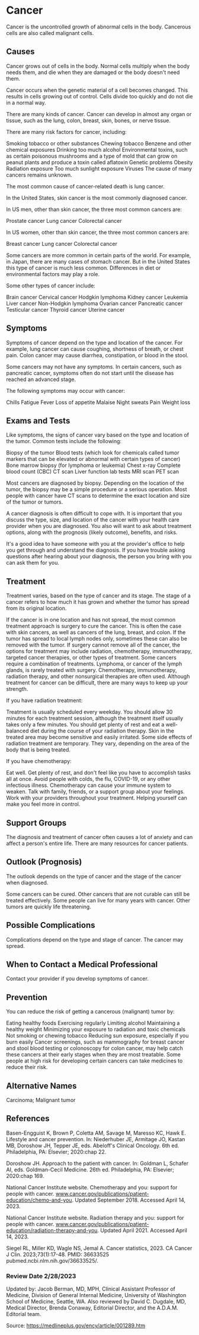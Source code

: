 # Cancer

Cancer is the uncontrolled growth of abnormal cells in the body. Cancerous cells are also called malignant cells.

## Causes

Cancer grows out of cells in the body. Normal cells multiply when the body needs them, and die when they are damaged or the body doesn't need them.

Cancer occurs when the genetic material of a cell becomes changed. This results in cells growing out of control. Cells divide too quickly and do not die in a normal way.

There are many kinds of cancer. Cancer can develop in almost any organ or tissue, such as the lung, colon, breast, skin, bones, or nerve tissue.

There are many risk factors for cancer, including:

Smoking tobacco or other substances
Chewing tobacco
Benzene and other chemical exposures
Drinking too much alcohol
Environmental toxins, such as certain poisonous mushrooms and a type of mold that can grow on peanut plants and produce a toxin called aflatoxin
Genetic problems
Obesity
Radiation exposure
Too much sunlight exposure
Viruses
The cause of many cancers remains unknown.

The most common cause of cancer-related death is lung cancer.

In the United States, skin cancer is the most commonly diagnosed cancer.

In US men, other than skin cancer, the three most common cancers are:

Prostate cancer
Lung cancer
Colorectal cancer

In US women, other than skin cancer, the three most common cancers are:

Breast cancer
Lung cancer
Colorectal cancer

Some cancers are more common in certain parts of the world. For example, in Japan, there are many cases of stomach cancer. But in the United States this type of cancer is much less common. Differences in diet or environmental factors may play a role.

Some other types of cancer include:

Brain cancer
Cervical cancer
Hodgkin lymphoma
Kidney cancer
Leukemia
Liver cancer
Non-Hodgkin lymphoma
Ovarian cancer
Pancreatic cancer
Testicular cancer
Thyroid cancer
Uterine cancer

## Symptoms

Symptoms of cancer depend on the type and location of the cancer. For example, lung cancer can cause coughing, shortness of breath, or chest pain. Colon cancer may cause diarrhea, constipation, or blood in the stool.

Some cancers may not have any symptoms. In certain cancers, such as pancreatic cancer, symptoms often do not start until the disease has reached an advanced stage.

The following symptoms may occur with cancer:

Chills
Fatigue
Fever
Loss of appetite
Malaise
Night sweats
Pain
Weight loss

## Exams and Tests

Like symptoms, the signs of cancer vary based on the type and location of the tumor. Common tests include the following:

Biopsy of the tumor
Blood tests (which look for chemicals called tumor markers that can be elevated or abnormal with certain types of cancer)
Bone marrow biopsy (for lymphoma or leukemia)
Chest x-ray
Complete blood count (CBC)
CT scan
Liver function lab tests
MRI scan
PET scan

Most cancers are diagnosed by biopsy. Depending on the location of the tumor, the biopsy may be a simple procedure or a serious operation. Most people with cancer have CT scans to determine the exact location and size of the tumor or tumors.

A cancer diagnosis is often difficult to cope with. It is important that you discuss the type, size, and location of the cancer with your health care provider when you are diagnosed. You also will want to ask about treatment options, along with the prognosis (likely outcome), benefits, and risks.

It's a good idea to have someone with you at the provider's office to help you get through and understand the diagnosis. If you have trouble asking questions after hearing about your diagnosis, the person you bring with you can ask them for you.

## Treatment

Treatment varies, based on the type of cancer and its stage. The stage of a cancer refers to how much it has grown and whether the tumor has spread from its original location.

If the cancer is in one location and has not spread, the most common treatment approach is surgery to cure the cancer. This is often the case with skin cancers, as well as cancers of the lung, breast, and colon.
If the tumor has spread to local lymph nodes only, sometimes these can also be removed with the tumor.
If surgery cannot remove all of the cancer, the options for treatment may include radiation, chemotherapy, immunotherapy, targeted cancer therapies, or other types of treatment. Some cancers require a combination of treatments. Lymphoma, or cancer of the lymph glands, is rarely treated with surgery. Chemotherapy, immunotherapy, radiation therapy, and other nonsurgical therapies are often used.
Although treatment for cancer can be difficult, there are many ways to keep up your strength.

If you have radiation treatment:

Treatment is usually scheduled every weekday.
You should allow 30 minutes for each treatment session, although the treatment itself usually takes only a few minutes.
You should get plenty of rest and eat a well-balanced diet during the course of your radiation therapy.
Skin in the treated area may become sensitive and easily irritated.
Some side effects of radiation treatment are temporary. They vary, depending on the area of the body that is being treated.

If you have chemotherapy:

Eat well.
Get plenty of rest, and don't feel like you have to accomplish tasks all at once.
Avoid people with colds, the flu, COVID-19, or any other infectious illness. Chemotherapy can cause your immune system to weaken.
Talk with family, friends, or a support group about your feelings. Work with your providers throughout your treatment. Helping yourself can make you feel more in control.

## Support Groups

The diagnosis and treatment of cancer often causes a lot of anxiety and can affect a person's entire life. There are many resources for cancer patients.

## Outlook (Prognosis)

The outlook depends on the type of cancer and the stage of the cancer when diagnosed.

Some cancers can be cured. Other cancers that are not curable can still be treated effectively. Some people can live for many years with cancer. Other tumors are quickly life threatening.

## Possible Complications

Complications depend on the type and stage of cancer. The cancer may spread.

## When to Contact a Medical Professional

Contact your provider if you develop symptoms of cancer.

## Prevention

You can reduce the risk of getting a cancerous (malignant) tumor by:

Eating healthy foods
Exercising regularly
Limiting alcohol
Maintaining a healthy weight
Minimizing your exposure to radiation and toxic chemicals
Not smoking or chewing tobacco
Reducing sun exposure, especially if you burn easily
Cancer screenings, such as mammography for breast cancer and stool blood testing or colonoscopy for colon cancer, may help catch these cancers at their early stages when they are most treatable. Some people at high risk for developing certain cancers can take medicines to reduce their risk.

## Alternative Names

Carcinoma; Malignant tumor

## References

Basen-Engguist K, Brown P, Coletta AM, Savage M, Maresso KC, Hawk E. Lifestyle and cancer prevention. In: Niederhuber JE, Armitage JO, Kastan MB, Doroshow JH, Tepper JE, eds. Abeloff's Clinical Oncology. 6th ed. Philadelphia, PA: Elsevier; 2020:chap 22.

Doroshow JH. Approach to the patient with cancer. In: Goldman L, Schafer AI, eds. Goldman-Cecil Medicine. 26th ed. Philadelphia, PA: Elsevier; 2020:chap 169.

National Cancer Institute website. Chemotherapy and you: support for people with cancer. www.cancer.gov/publications/patient-education/chemo-and-you. Updated September 2018. Accessed April 14, 2023.

National Cancer Institute website. Radiation therapy and you: support for people with cancer. www.cancer.gov/publications/patient-education/radiation-therapy-and-you. Updated April 2021. Accessed April 14, 2023.

Siegel RL, Miller KD, Wagle NS, Jemal A. Cancer statistics, 2023. CA Cancer J Clin. 2023;73(1):17-48. PMID: 36633525 pubmed.ncbi.nlm.nih.gov/36633525/.

### Review Date 2/28/2023

Updated by: Jacob Berman, MD, MPH, Clinical Assistant Professor of Medicine, Division of General Internal Medicine, University of Washington School of Medicine, Seattle, WA. Also reviewed by David C. Dugdale, MD, Medical Director, Brenda Conaway, Editorial Director, and the A.D.A.M. Editorial team.

Source: https://medlineplus.gov/ency/article/001289.htm
